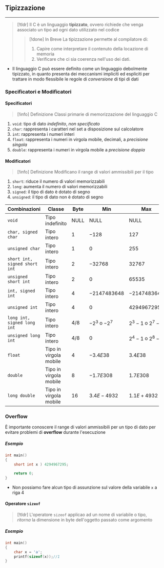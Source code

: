 ## Tipizzazione
---
>[!tldr]
>Il C è un linguaggio **tipizzato**, ovvero richiede che venga associato un tipo ad ogni dato utilizzato nel codice
>>[!done] In Breve
>>La tipizzazione permette al compilatore di:
>>1. Capire come interpretare il contenuto della locazione di memoria
>>2. Verificare che ci sia coerenza nell'uso dei dati.

- Il linguaggio C può essere definito come un linguaggio debolmente tipizzato, in quanto presenta dei meccanismi impliciti ed espliciti per trattare in modo flessibile le regole di _conversione_ di tipi di dati

### Specificatori e Modificatori

#### Specificatori
>[!info] Definizione
>Classi primarie di memorizzazione del linguaggio C

1. `void`: tipo di dato *indefinito*, _non specificato_
2. `char`: rappresenta i caratteri nel set a disposizione sul calcolatore
3. `int`: rappresenta i numeri interi
4. `float`: rappresenta i numeri in virgola mobile, decimali, a _precisione singola_
5. `double`: rappresenta i numeri in virgola mobile a _precisione doppia_

#### Modificatori
>[!info] Definizione
>Modificano il range di valori ammissibili per il tipo

1. `short`: riduce il numero di valori memorizzabili
2. `long`: aumenta il numero di valori memorizzabili
3. `signed`: il tipo di dato è dotato di segno
4. `unsigned`: il tipo di dato non è dotato di segno

| Combinazioni                  | Classe                 | Byte | Min           | Max           |
| ----------------------------- | ---------------------- | ---- | ------------- | ------------- |
| `void`                        | Tipo indefinito        | NULL | NULL          | NULL              |
| `char, signed char`           | Tipo intero            | 1    | $-128$        | $127$         |
| `unsigned char`               | Tipo intero            | 1    | $0$           | $255$         |
| `short int, signed short int` | Tipo intero            | 2    | $-32768$      | $32767$       |
| `unsigned short int`          | Tipo intero            | 2    | $0$           | $65535$       |
| `int, signed int`             | Tipo intero            | 4    | $-2147483648$ | $-2147483647$ |
| `unsigned int`                | Tipo intero            | 4    | $0$           | $4294967295$  |
| `long int, signed long int`   | Tipo intero            | 4/8  | $-2^3$ o $-2^7$              | $2^3-1$ o $2^7-1$              |
| `unsigned long int`           | Tipo intero            | 4/8  | $0$              | $2^4-1$ o $2^8-1$              |
| `float`                       | Tipo in virgola mobile | 4    | $-3.4E 38$              | $3.4E 38$              |
| `double`                      | Tipo in virgola mobile | 8    | $-1.7E308$              | $1.7E308$              |
| `long double`                 | Tipo in virgola mobile | 16   | $3.4E-4932$              | $1.1E+4932$              |

### Overflow
È importante conoscere il range di valori ammissibili per un tipo di dato per evitare problemi di **overflow** durante l'esecuzione

##### Esempio
```c
int main()
{
	short int x ) 4294967295;

	return 0;
}
```
- Non possiamo fare alcun tipo di assunzione sul valore della variabile `x` a riga 4

#### Operatore `sizeof`
>[!tldr]
>L'operatore `sizeof` applicao ad un nome di variabile o tipo, _ritorna_ la dimensione in byte dell'oggetto passato come argomento

##### Esempio
```c
int main()
{
	char x = 'a';
	printf(sizeof(x));//1
}
```